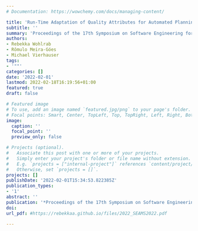 ```yaml
---
# Documentation: https://wowchemy.com/docs/managing-content/

title: 'Run-Time Adaptation of Quality Attributes for Automated Planning'
subtitle: ''
summary: 'Proceedings of the 17th Symposium on Software Engineering for Adaptive and Self-Managing Systems (SEAMS 2022)'
authors:
- Rebekka Wohlrab
- Rômulo Meira-Góes
- Michael Vierhauser
tags:
- '""'
categories: []
date: '2022-02-01'
lastmod: 2022-02-18T16:19:56+01:00
featured: true
draft: false

# Featured image
# To use, add an image named `featured.jpg/png` to your page's folder.
# Focal points: Smart, Center, TopLeft, Top, TopRight, Left, Right, BottomLeft, Bottom, BottomRight.
image:
  caption: ''
  focal_point: ''
  preview_only: false

# Projects (optional).
#   Associate this post with one or more of your projects.
#   Simply enter your project's folder or file name without extension.
#   E.g. `projects = ["internal-project"]` references `content/project/deep-learning/index.md`.
#   Otherwise, set `projects = []`.
projects: []
publishDate: '2022-02-01T15:34:53.822385Z'
publication_types:
- '1'
abstract: ''
publication: '*Proceedings of the 17th Symposium on Software Engineering for Adaptive and Self-Managing Systems (SEAMS 2022)*'
doi:
url_pdf: #https://rebekkaa.github.io/files/2022_SEAMS2022.pdf

---
```

